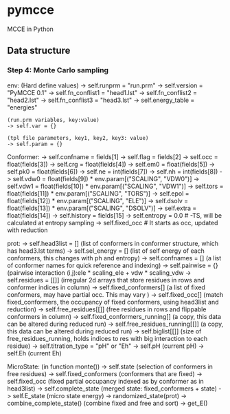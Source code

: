 # pymcce

MCCE in Python




## Data structure
### Step 4: Monte Carlo sampling
env:
    (Hard define values)
    -> self.runprm = "run.prm"
    -> self.version = "PyMCCE 0.1"
    -> self.fn_conflist1 = "head1.lst"
    -> self.fn_conflist2 = "head2.lst"
    -> self.fn_conflist3 = "head3.lst"
    -> self.energy_table = "energies"

    (run.prm variables, key:value)
    -> self.var = {}

    (tpl file parameters, key1, key2, key3: value)
    -> self.param = {}



Conformer:
    ->  self.confname = fields[1]
    ->  self.flag = fields[2]
    ->  self.occ = float(fields[3])
    ->  self.crg = float(fields[4])
    ->  self.em0 = float(fields[5])
    ->  self.pk0 = float(fields[6])
    ->  self.ne = int(fields[7])
    ->  self.nh = int(fields[8])
    ->  self.vdw0 = float(fields[9]) * env.param[("SCALING", "VDW0")]
    ->  self.vdw1 = float(fields[10]) * env.param[("SCALING", "VDW1")]
    ->  self.tors = float(fields[11]) * env.param[("SCALING", "TORS")]
    ->  self.epol = float(fields[12]) * env.param[("SCALING", "ELE")]
    ->  self.dsolv = float(fields[13]) * env.param[("SCALING", "DSOLV")]
    ->  self.extra = float(fields[14])
    ->  self.history = fields[15]
    ->  self.entropy = 0.0   # -TS, will be calculated at entropy sampling
    ->  self.fixed_occ       # It starts as occ, updated with reduction


prot:
    -> self.head3list = []   (list of conformers in conformer structure, which has head3.lst terms)
    -> self.sel_energy = []  (list of self energy of each conformers, this changes with ph and entropy)
    -> self.confnames = []  (a list of conformer names for quick reference and indexing)
    -> self.pairwise = {} (pairwise interaction (i,j):ele * scaling_ele + vdw * scaling_vdw
    -> self.residues = [[]] (irregular 2d arrays that store residues in rows and conformer indices in column)
    -> self.fixed_conformers[]  (a list of fixed conformers, may have partial occ. This may vary )
    -> self.fixed_occ[] (match fixed_conformers, the occupancy of fixed conformers, using head3list and reduction)
    -> self.free_residues[[]] (free residues in rows and flippable conformers in column)
    -> self.fixed_conformers_running[]  (a copy, this data can be altered during reduced run)
    -> self.free_residues_running[[]] (a copy, this data can be altered during reduced run)
    -> self.biglist[[]] (size of free_residues_running, holds indices to res with big interaction to each residue)
    -> self.titration_type = "pH" or "Eh"
    -> self.pH  (current pH)
    -> self.Eh  (current Eh)

MicroState: (in function monte())
    -> self.state  (selection of conformers in free residues)
    -> self.fixed_conformers   (conformers that are fixed)
    -> self.fixed_occ        (fixed partial occupancy indexed as by conformer as in head3list)
    -> self.complete_state   (merged state: fixed_conformers + state)
    -> self.E_state          (micro state energy)
    -> randomized_state(prot)
    -> combine_complete_state()       (combine fixed and free and sort)
    -> get_E()
